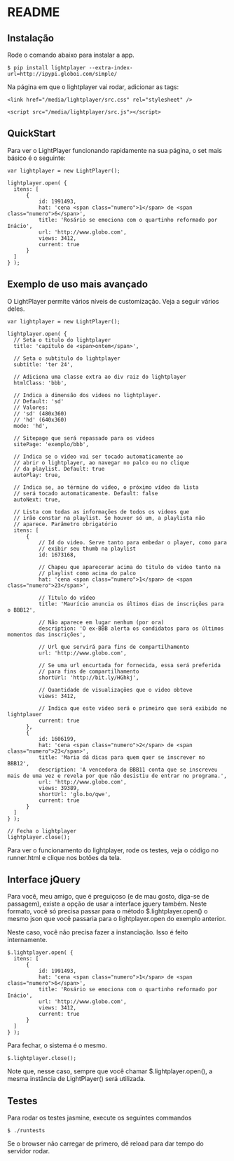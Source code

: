 # README

## Instalação

Rode o comando abaixo para instalar a app.

    $ pip install lightplayer --extra-index-url=http://ipypi.globoi.com/simple/

Na página em que o lightplayer vai rodar, adicionar as tags:

    <link href="/media/lightplayer/src.css" rel="stylesheet" />

    <script src="/media/lightplayer/src.js"></script>


## QuickStart

Para ver o LightPlayer funcionando rapidamente na sua página, o set mais básico
é o seguinte:

```
var lightplayer = new LightPlayer();

lightplayer.open( {
  itens: [
      {
          id: 1991493,
          hat: 'cena <span class="numero">1</span> de <span class="numero">6</span>',
          title: 'Rosário se emociona com o quartinho reformado por Inácio',
          url: 'http://www.globo.com',
          views: 3412,
          current: true
      }
  ]
} );
```


## Exemplo de uso mais avançado

O LightPlayer permite vários níveis de customização. Veja a seguir vários deles.

```
var lightplayer = new LightPlayer();

lightplayer.open( {
  // Seta o titulo do lightplayer
  title: 'capítulo de <span>ontem</span>',

  // Seta o subtitulo do lightplayer
  subtitle: 'ter 24',
  
  // Adiciona uma classe extra ao div raiz do lightplayer
  htmlClass: 'bbb',

  // Indica a dimensão dos videos no lightplayer.
  // Default: 'sd'
  // Valores:
  // 'sd' (480x360)
  // 'hd' (640x360)
  mode: 'hd',
  
  // Sitepage que será repassado para os videos
  sitePage: 'exemplo/bbb',

  // Indica se o video vai ser tocado automaticamente ao
  // abrir o lightplayer, ao navegar no palco ou no clique
  // da playlist. Default: true
  autoPlay: true,

  // Indica se, ao término do video, o próximo vídeo da lista
  // será tocado automaticamente. Default: false
  autoNext: true,

  // Lista com todas as informações de todos os videos que
  // irão constar na playlist. Se houver só um, a playlista não
  // aparece. Parâmetro obrigatório
  itens: [
      {
          // Id do video. Serve tanto para embedar o player, como para
          // exibir seu thumb na playlist
          id: 1673168,

          // Chapeu que aparecerar acima do titulo do vídeo tanto na
          // playlist como acima do palco
          hat: 'cena <span class="numero">1</span> de <span class="numero">23</span>',

          // Titulo do vídeo
          title: 'Maurício anuncia os últimos dias de inscrições para o BBB12',

          // Não aparece em lugar nenhum (por ora)
          description: 'O ex-BBB alerta os condidatos para os últimos momentos das inscrições',

          // Url que servirá para fins de compartilhamento
          url: 'http://www.globo.com',

          // Se uma url encurtada for fornecida, essa será preferida
          // para fins de compartilhamento
          shortUrl: 'http://bit.ly/HGhkj',

          // Quantidade de visualizações que o video obteve
          views: 3412,

          // Indica que este video será o primeiro que será exibido no lightplauer
          current: true
      },
      {
          id: 1606199,
          hat: 'cena <span class="numero">2</span> de <span class="numero">23</span>',
          title: 'Maria dá dicas para quem quer se inscrever no BBB12',
          description: 'A vencedora do BBB11 conta que se inscreveu mais de uma vez e revela por que não desistiu de entrar no programa.',
          url: 'http://www.globo.com',
          views: 39389,
          shortUrl: 'glo.bo/qwe',
          current: true
      }
  ]
} );

// Fecha o lightplayer
lightplayer.close();
```

Para ver o funcionamento do lightplayer, rode os testes, veja o
código no runner.html e clique nos botões da tela.


## Interface jQuery

Para você, meu amigo, que é preguiçoso (e de mau gosto, diga-se de passagem),
existe a opção de usar a interface jquery também. Neste formato, você só
precisa passar para o método $.lightplayer.open() o mesmo json que você
passaria para o lightplayer.open do exemplo anterior.

Neste caso, você não precisa fazer a instanciação. Isso é feito internamente.

```
$.lightplayer.open( {
  itens: [
      {
          id: 1991493,
          hat: 'cena <span class="numero">1</span> de <span class="numero">6</span>',
          title: 'Rosário se emociona com o quartinho reformado por Inácio',
          url: 'http://www.globo.com',
          views: 3412,
          current: true
      }
  ]
} );
```

Para fechar, o sistema é o mesmo.

```
$.lightplayer.close();
```

Note que, nesse caso, sempre que você chamar $.lightplayer.open(), a mesma
instância de LightPlayer() será utilizada.


## Testes

Para rodar os testes jasmine, execute os seguintes commandos

    $ ./runtests

Se o browser não carregar de primero, dê reload para dar tempo
do servidor rodar.
